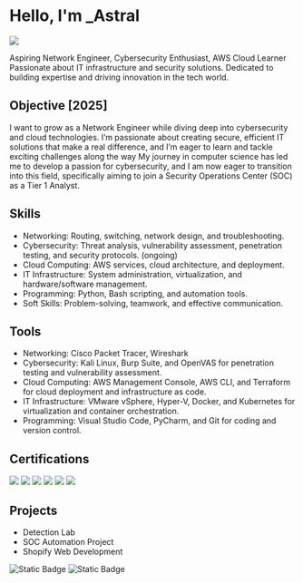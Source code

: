 # Hello, I'm _Astral
<a href="https://www.linkedin.com/in/pearl-juesca-04245b24/"><img src="https://img.shields.io/badge/-LinkedIn-0072b1?&style=for-the-badge&logo=linkedin&logoColor=white" /></a>

Aspiring Network Engineer,  Cybersecurity Enthusiast,  AWS Cloud Learner
Passionate about IT infrastructure and security solutions. 
Dedicated to building expertise and driving innovation in the tech world.


## Objective [2025]
I want to grow as a Network Engineer while diving deep into cybersecurity and cloud technologies. I’m passionate about creating secure, efficient IT solutions that make a real difference, and I’m eager to learn and tackle exciting challenges along the way
My journey in computer science has led me to develop a passion for cybersecurity, and I am now eager to transition into this field, specifically aiming to join a Security Operations Center (SOC) as a Tier 1 Analyst.

## Skills
- Networking: Routing, switching, network design, and troubleshooting.
- Cybersecurity: Threat analysis, vulnerability assessment, penetration testing, and security protocols. (ongoing)
- Cloud Computing: AWS services, cloud architecture, and deployment. 
- IT Infrastructure: System administration, virtualization, and hardware/software management.
- Programming: Python, Bash scripting, and automation tools.
- Soft Skills: Problem-solving, teamwork, and effective communication.


## Tools

- Networking: Cisco Packet Tracer, Wireshark
- Cybersecurity: Kali Linux, Burp Suite, and OpenVAS for penetration testing and vulnerability assessment.
- Cloud Computing: AWS Management Console, AWS CLI, and Terraform for cloud deployment and infrastructure as code.
- IT Infrastructure: VMware vSphere, Hyper-V, Docker, and Kubernetes for virtualization and container orchestration.
- Programming: Visual Studio Code, PyCharm, and Git for coding and version control.



## Certifications
<div>
<img src="https://img.shields.io/badge/AWS%20Cloud%20Practitioner-orange" />
<img src="https://img.shields.io/badge/GOOGLE-System%20Admin%20%26%20IT%20Infrastructure-blue" />
<img src="https://img.shields.io/badge/GOOGLE-Operating%20System-blue" />
<img src="https://img.shields.io/badge/GOOGLE-Computer%20Networking-blue" />
<img src="https://img.shields.io/badge/GOOGLE-Technical%20Support%20Fundamentals-blue" />
<img src="https://img.shields.io/badge/CISCO-Hardware%20Basics-dark%20green" />
</div>

## Projects
- Detection Lab
- SOC Automation Project
- Shopify Web Development
<div>
<img alt="Static Badge" src="https://img.shields.io/badge/coolestrugs.ca-FFFF00">
<img alt="Static Badge" src="https://img.shields.io/badge/vintagesauce.ca-880808">
</div>
